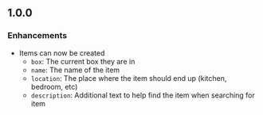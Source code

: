## 1.0.0

### Enhancements
- Items can now be created
  - `box`: The current box they are in
  - `name`: The name of the item
  - `location`: The place where the item should end up (kitchen, bedroom, etc)
  - `description`: Additional text to help find the item when searching for item
